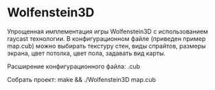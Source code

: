 # Wolfenstein3D

Упрощенная имплементация игры Wolfenstein3D с использованием raycast технологии.
В конфигурационном файле (приведен пример map.cub) можно выбирать текстуру стен, виды спрайтов, размеры экрана, цвет потолка, цвет пола, задавать вид карты.

Расширение конфигурационного файла: .cub

Собрать проект: make && ./Wolfenstein3D map.cub
